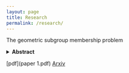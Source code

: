 ```yaml
---
layout: page
title: Research
permalink: /research/
---
```

The geometric subgroup membership problem

<details>
<summary><b>Abstract</b></summary>

  We show that every infinite graph which is locally finite and connected admits a translation-like action by Z such that the distance between a vertex v and v∗1 is uniformly bounded by 3. This action can be taken to be transitive if and only if the graph has one or two ends. This strenghens a theorem by Brandon Seward.
Our proof is constructive, and thus it can be made computable. More precisely, we show that a finitely generated group with decidable word problem admits a translation-like action by Z which is computable, and satisfies an extra condition which we call decidable orbit membership problem.
As an application we show that on any finitely generated infinite group with decidable word problem, effective subshifts attain all effectively closed Medvedev degrees. This extends a classification proved by Joseph Miller for Z^d, d≥1. 
  
</details>

[pdf](paper 1.pdf) [Arxiv](https://arxiv.org/abs/2303.14820)
